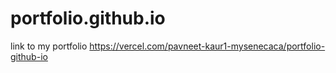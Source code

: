 # portfolio.github.io
link to my portfolio <a href="https://vercel.com/pavneet-kaur1-mysenecaca/portfolio-github-io"> https://vercel.com/pavneet-kaur1-mysenecaca/portfolio-github-io </a>
